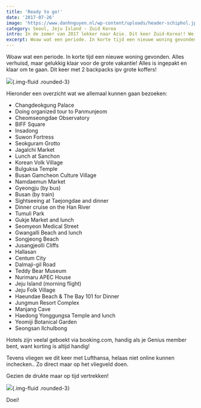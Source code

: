 ```yaml
---
title: 'Ready to go!'
date: '2017-07-26'
image: 'https://www.danhnguyen.nl/wp-content/uploads/header-schiphol.jpg'
category: Seoul, Jeju Island - Zuid Korea
intro: In de zomer van 2017 lekker naar Azie. Dit keer Zuid-Korea!! We gaan door verschillende streken zoals Gyeonggi, Gangwon en Gyeongbuk.
excerpt: Woaw wat een periode. In korte tijd een nieuwe woning gevonden. Alles verhuisd, maar gelukkig klaar voor de grote vakantie! Alles is ingepakt en klaar om te gaan. Dit keer met 2 backpacks ipv grote koffers!
---
```


Woaw wat een periode. In korte tijd een nieuwe woning gevonden. Alles verhuisd, maar gelukkig klaar voor de grote vakantie! Alles is ingepakt en klaar om te gaan. Dit keer met 2 backpacks ipv grote koffers!

![](https://www.danhnguyen.nl/wp-content/uploads/IMG_20170726_111523-700x394.jpg){.img-fluid .rounded-3}

Hieronder een overzicht wat we allemaal kunnen gaan bezoeken:

-   Changdeokgung Palace
-   Doing organized tour to Panmunjeom
-   Cheomseongdae Observatory
-   BIFF Square
-   Insadong
-   Suwon Fortress
-   Seokguram Grotto
-   Jagalchi Market
-   Lunch at Sanchon
-   Korean Volk Village
-   Bulguksa Temple
-   Busan Gamcheon Culture Village
-   Namdaemun Market
-   Gyeongju (by bus)
-   Busan (by train)
-   Sightseeing at Taejongdae and dinner
-   Dinner cruise on the Han River
-   Tumuli Park
-   Gukje Market and lunch
-   Seomyeon Medical Street
-   Gwangalli Beach and lunch
-   Songjeong Beach
-   Jusangjeolli Cliffs
-   Hallasan
-   Centum City
-   Dalmaji-gil Road
-   Teddy Bear Museum
-   Nurimaru APEC House
-   Jeju Island (morning flight)
-   Jeju Folk Village
-   Haeundae Beach & The Bay 101 for Dinner
-   Jungmun Resort Complex
-   Manjang Cave
-   Haedong Yonggungsa Temple and lunch
-   Yeomiji Botanical Garden
-   Seongsan Ilchulbong

Hotels zijn veelal geboekt via booking.com, handig als je Genius member bent, want korting is altijd handig!

Tevens vliegen we dit keer met Lufthansa, helaas niet online kunnen inchecken.. Zo direct maar op het vliegveld doen.

Gezien de drukte maar op tijd vertrekken!

![](https://www.danhnguyen.nl/wp-content/uploads/IMG_20170726_195456-700x394.jpg){.img-fluid .rounded-3}

Doei!
